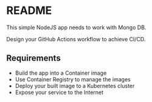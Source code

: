 # README

This simple NodeJS app needs to work with Mongo DB.

Design your GitHub Actions workflow to achieve CI/CD.

## Requirements

* Build the app into a Container image
* Use Container Registry to manage the images
* Deploy your built image to a Kubernetes cluster
* Expose your service to the Internet
